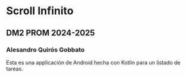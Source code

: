 # Scroll Infinito
## DM2 PROM 2024-2025
### Alesandro Quirós Gobbato

Esta es una applicación de Android hecha con Kotlin para un listado de tareas.
